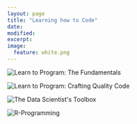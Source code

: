 ```yaml
---
layout: page
title: "Learning how to Code"
date: 
modified:
excerpt:
image:
  feature: white.png
---
```


![Learn to Program: The Fundamentals](http://jadeproulx.com/images/learning-code-fundamentals.jpg)

![Learn to Program: Crafting Quality Code](http://jadeproulx.com/images/learning-craft-code.jpg)

![The Data Scientist's Toolbox](http://jadeproulx.com/images/data-scientist-toolbox.jpg)

![R-Programming](http://jadeproulx.com/images/r-programming.jpg)
